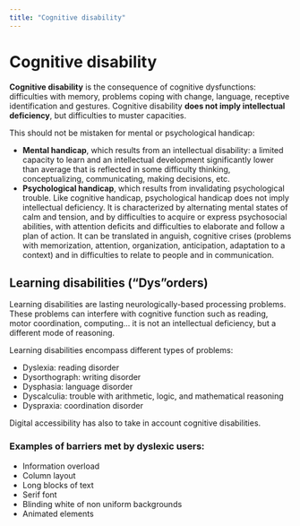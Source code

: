 ```yaml
---
title: "Cognitive disability"
---
```


# Cognitive disability

**Cognitive disability** is the consequence of cognitive dysfunctions: difficulties with memory, problems coping with change, language, receptive identification and gestures. Cognitive disability **does not imply intellectual deficiency**, but difficulties to muster capacities.

This should not be mistaken for mental or psychological handicap:

- **Mental handicap**, which results from an intellectual disability: a limited capacity to learn and an intellectual development significantly lower than average that is reflected in some difficulty thinking, conceptualizing, communicating, making decisions, etc.
- **Psychological handicap**, which results from invalidating psychological trouble. Like cognitive handicap, psychological handicap does not imply intellectual deficiency. It is characterized by alternating mental states of calm and tension, and by difficulties to acquire or express psychosocial abilities, with attention deficits and difficulties to elaborate and follow a plan of action. It can be translated in anguish, cognitive crises (problems with memorization, attention, organization, anticipation, adaptation to a context) and in difficulties to relate to people and in communication.

## Learning disabilities (“Dys”orders)

Learning disabilities are lasting neurologically-based processing problems. These problems can interfere with cognitive function such as reading, motor coordination, computing… it is not an intellectual deficiency, but a different mode of reasoning.

Learning disabilities encompass different types of problems:

- Dyslexia: reading disorder
- Dysorthograph: writing disorder
- Dysphasia: language disorder
- Dyscalculia: trouble with arithmetic, logic, and mathematical reasoning
- Dyspraxia: coordination disorder

Digital accessibility has also to take in account cognitive disabilities. 

### Examples of barriers met by dyslexic users:

- Information overload
- Column layout
- Long blocks of text
- Serif font
- Blinding white of non uniform backgrounds
- Animated elements
